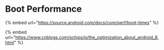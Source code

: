 # Boot Performance

{% embed url="https://source.android.com/docs/core/perf/boot-times" %}

{% embed url="https://www.cnblogs.com/schips/p/the_optimization_about_android_8.html" %}
